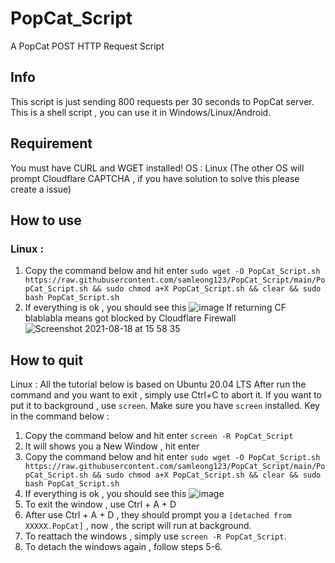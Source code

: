 # PopCat_Script
A PopCat POST HTTP Request Script

## Info
This script is just sending 800 requests per 30 seconds to PopCat server. This is a shell script , you can use it in Windows/Linux/Android.

## Requirement
You must have CURL and WGET installed!
OS : Linux (The other OS will prompt Cloudflare CAPTCHA , if you have solution to solve this please create a issue)

## How to use
### Linux :
1. Copy the command below and hit enter 
``` sudo wget -O PopCat_Script.sh https://raw.githubusercontent.com/samleong123/PopCat_Script/main/PopCat_Script.sh && sudo chmod a+X PopCat_Script.sh && clear && sudo bash PopCat_Script.sh ```
2. If everything is ok , you should see this 
![image](https://user-images.githubusercontent.com/58818070/129857118-b75c4806-7465-4b27-a6e1-c6fae7aacb21.png)
If returning CF blablabla means got blocked by Cloudflare Firewall
![Screenshot 2021-08-18 at 15 58 35](https://user-images.githubusercontent.com/58818070/129860697-8325e370-2f57-4fee-9aec-f0ed4d06d831.png)

## How to quit
Linux : 
All the tutorial below is based on Ubuntu 20.04 LTS
After run the command and you want to exit , simply use Ctrl+C to abort it.
If you want to put it to background , use ```screen```.
Make sure you have ```screen``` installed.
Key in the command below :

1. Copy the command below and hit enter
```screen -R PopCat_Script```
2. It will shows you a New Window , hit enter
3.  Copy the command below and hit enter 
``` sudo wget -O PopCat_Script.sh https://raw.githubusercontent.com/samleong123/PopCat_Script/main/PopCat_Script.sh && sudo chmod a+X PopCat_Script.sh && clear && sudo bash PopCat_Script.sh ```
4. If everything is ok , you should see this 
![image](https://user-images.githubusercontent.com/58818070/129857118-b75c4806-7465-4b27-a6e1-c6fae7aacb21.png)
5. To exit the window , use Ctrl + A + D 
6. After use Ctrl + A + D , they should prompt you a ```[detached from XXXXX.PopCat]``` , now , the script will run at background. 
7. To reattach the windows , simply use ```screen -R PopCat_Script```.
8. To detach the windows again , follow steps 5-6.
